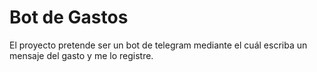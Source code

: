 # Bot de Gastos

El proyecto pretende ser un bot de telegram mediante el cuál escriba un mensaje del gasto y me lo registre.


